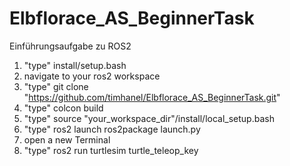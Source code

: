 # Elbflorace_AS_BeginnerTask
 Einführungsaufgabe zu ROS2
 
1. "type" install/setup.bash
2. navigate to your ros2 workspace
3. "type" git clone "https://github.com/timhanel/Elbflorace_AS_BeginnerTask.git"
4. "type" colcon build
5. "type" source "your_workspace_dir"/install/local_setup.bash
6. "type" ros2 launch ros2package launch.py
7. open a new Terminal 
8. "type" ros2 run turtlesim turtle_teleop_key
